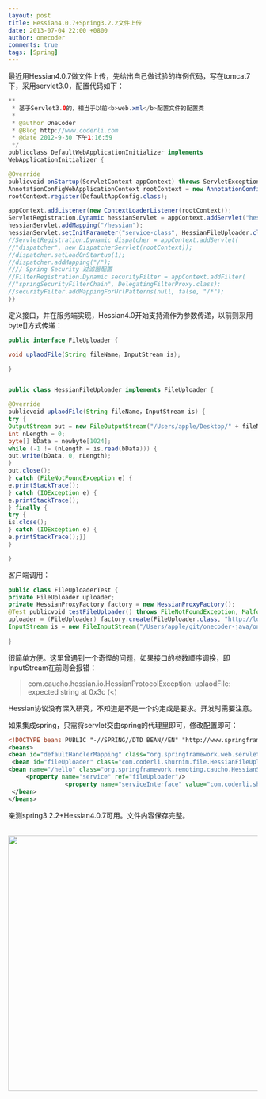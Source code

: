 ```yaml
---
layout: post
title: Hessian4.0.7+Spring3.2.2文件上传
date: 2013-07-04 22:00 +0800
author: onecoder
comments: true
tags: [Spring]
---
```

<p>
	最近用Hessian4.0.7做文件上传，先给出自己做试验的样例代码，写在tomcat7下，采用servlet3.0，配置代码如下：</p>

```java
**
 * 基于Servlet3.0的，相当于以前<b>web.xml</b>配置文件的配置类
 * 
 * @author OneCoder
 * @Blog http://www.coderli.com
 * @date 2012-9-30 下午1:16:59
 */
publicclass DefaultWebApplicationInitializer implements
WebApplicationInitializer {

@Override
publicvoid onStartup(ServletContext appContext) throws ServletException {
AnnotationConfigWebApplicationContext rootContext = new AnnotationConfigWebApplicationContext();
rootContext.register(DefaultAppConfig.class);

appContext.addListener(new ContextLoaderListener(rootContext));
ServletRegistration.Dynamic hessianServlet = appContext.addServlet("hessian", new HessianServlet());
hessianServlet.addMapping("/hessian");
hessianServlet.setInitParameter("service-class", HessianFileUploader.class.getName());
//ServletRegistration.Dynamic dispatcher = appContext.addServlet(
//"dispatcher", new DispatcherServlet(rootContext));
//dispatcher.setLoadOnStartup(1);
//dispatcher.addMapping("/");
//// Spring Security 过滤器配置
//FilterRegistration.Dynamic securityFilter = appContext.addFilter(
//"springSecurityFilterChain", DelegatingFilterProxy.class);
//securityFilter.addMappingForUrlPatterns(null, false, "/*");
}}
```

<p>
	定义接口，并在服务端实现，Hessian4.0开始支持流作为参数传递，以前则采用byte[]方式传递：</p>

```java
public interface FileUploader {

void uplaodFile(String fileName，InputStream is);

}


public class HessianFileUploader implements FileUploader {

@Override
publicvoid uplaodFile(String fileName，InputStream is) {
try {
OutputStream out = new FileOutputStream("/Users/apple/Desktop/" + fileName);
int nLength = 0;
byte[] bData = newbyte[1024];
while (-1 != (nLength = is.read(bData))) {
out.write(bData, 0, nLength);
}
out.close();
} catch (FileNotFoundException e) {
e.printStackTrace();
} catch (IOException e) {
e.printStackTrace();
} finally {
try {
is.close();
} catch (IOException e) {
e.printStackTrace();}}
}

}
```

<p class="p1">
	客户端调用：</p>

```java
public class FileUploaderTest {
private FileUploader uploader;
private HessianProxyFactory factory = new HessianProxyFactory();
@Test publicvoid testFileUploader() throws FileNotFoundException, MalformedURLException {
uploader = (FileUploader) factory.create(FileUploader.class, "http://localhost:8080/onecoder-shurnim/hessian");
InputStream is = new FileInputStream("/Users/apple/git/onecoder-java/onecoder-shurnim/src/main/resources/logback.xml"); uploader.uplaodFile(is, "logback.xml"); }
 
}
```

<p>
	很简单方便。这里曾遇到一个奇怪的问题，如果接口的参数顺序调换，即InputStream在前则会报错：</p>
<blockquote>
	<p>
		com.caucho.hessian.io.HessianProtocolException: uplaodFile: expected string at 0x3c (<)</p>
</blockquote>
<p>
	Hessian协议没有深入研究，不知道是不是一个约定或是要求。开发时需要注意。</p>
<p>
	如果集成spring，只需将servlet交由spring的代理里即可，修改配置即可：</p>

```xml
<!DOCTYPE beans PUBLIC "-//SPRING//DTD BEAN//EN" "http://www.springframework.org/dtd/spring-beans.dtd"> 
<beans>         
<bean id="defaultHandlerMapping" class="org.springframework.web.servlet.handler.BeanNameUrlHandlerMapping"/>        
 <bean id="fileUploader" class="com.coderli.shurnim.file.HessianFileUploader"/>         
<bean name="/hello" class="org.springframework.remoting.caucho.HessianServiceExporter">                 
     <property name="service" ref="fileUploader"/> 
                <property name="serviceInterface" value="com.coderli.shurnim.file.FileUploader"/>        
 </bean> 
</beans>
```

<p class="p1">
	亲测spring3.2.2+Hessian4.0.7可用。文件内容保存完整。</p>
<p class="p1" style="text-align: center;">
	&nbsp; &nbsp;&nbsp;<img alt="" src="http://onecoder.qiniudn.com/8wuliao/CZ9e0enj/K9Jh4.jpg" style="width: 630px; height: 516px;" /></p>

